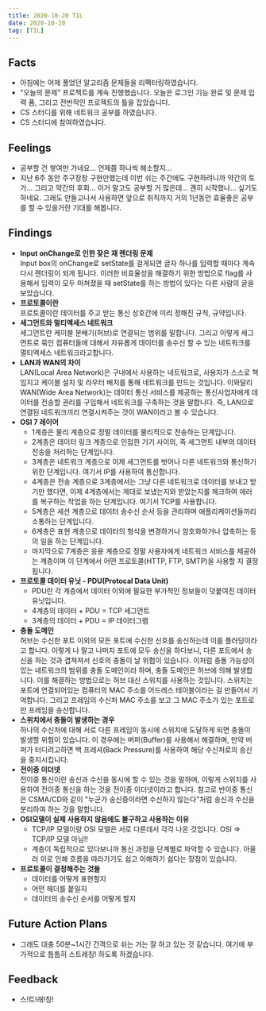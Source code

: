 ```yaml
---
title: 2020-10-20 TIL
date: 2020-10-20
tag: [TIL]
---
```


## Facts

- 아침에는 어제 풀었던 알고리즘 문제들을 리팩터링하였습니다.
- "오늘의 문제" 프로젝트를 계속 진행했습니다. 오늘은 로그인 기능 완료 및 문제 입력 폼, 그리고 전반적인 프로젝트의 틀을 잡았습니다.
- CS 스터디를 위해 네트워크 공부를 하였습니다.
- CS 스터디에 참여하였습니다.

## Feelings

- 공부할 건 쌓여만 가네요... 언제쯤 하나씩 해소할지...
- 지난 6주 동안 주구장창 구현만했는데 이번 쉬는 주간에도 구현하려니까 약간의 토가... 그리고 약간의 후회... 이거 말고도 공부할 거 많은데... 괜히 시작했나... 싶기도하네요. 그래도 만들고나서 사용하면 앞으로 취직까지 거의 1년동안 효율좋은 공부를 할 수 있을거란 기대를 해봅니다.

## Findings

- **Input onChange로 인한 잦은 재 렌더링 문제**  
  Input box의 onChange로 setState를 걸게되면 글자 하나를 입력할 때마다 계속 다시 렌더링이 되게 됩니다. 이러한 비효율성을 해결하기 위한 방법으로 flag를 사용해서 입력이 모두 마쳐졌을 때 setState를 하는 방법이 있다는 다른 사람의 글을 보았습니다.  
- **프로토콜이란**  
  프로토콜이란 데이터를 주고 받는 통신 상호간에 미리 정해진 규칙, 규약입니다.
- **세그먼트와 멀티엑세스 네트워크**  
  세그먼트란 케이블 분배기(허브)로 연결되는 범위를 말합니다. 그리고 이렇게 세그먼트로 묶인 컴퓨터들에 대해서 자유롭게 데이터를 송수신 할 수 있는 네트워크를 멀티엑세스 네트워크라고합니다.
- **LAN과 WAN의 차이**  
  LAN(Local Area Network)은 구내에서 사용하는 네트워크로, 사용자가 스스로 책임지고 케이블 설치 및 라우터 배치를 통해 네트워크를 만드는 것입니다. 이와달리 WAN(Wide Area Network)는 데이터 통신 서비스를 제공하는 통신사업자에게 데이터를 전송할 권리를 구입해서 네트워크를 구축하는 것을 말합니다. 즉, LAN으로 연결된 네트워크끼리 연결시켜주는 것이 WAN이라고 볼 수 있습니다.
- **OSI 7 레이어**  
  - 1계층은 물리 계층으로 정말 데이터를 물리적으로 전송하는 단계입니다.
  - 2계층은 데이터 링크 계층으로 인접한 기기 사이의, 즉 세그먼트 내부의 데이터 전송을 처리하는 단계입니다.
  - 3계층은 네트워크 계층으로 이제 세그먼트를 벗어나 다른 네트워크와 통신하기 위한 단계입니다. 여기서 IP를 사용하여 통신합니다.
  - 4계층은 전송 계층으로 3계층에서는 그냥 다른 네트워크로 데이터를 보내고 받기만 했다면, 이제 4계층에서는 제대로 보냈는지와 받았는지를 체크하여 에러를 복구하는 작업을 하는 단계입니다. 여기서 TCP를 사용합니다.
  - 5계층은 세션 계층으로 데이터 송수신 순서 등을 관리하며 애플리케이션들끼리 소통하는 단계입니다.
  - 6계층은 표현 계층으로 데이터의 형식을 변경하거나 암호화하거나 압축하는 등의 일을 하는 단계입니다.
  - 마지막으로 7계층은 응용 계층으로 정말 사용자에게 네트워크 서비스를 제공하는 계층이며 이 단계에서 어떤 프로토콜(HTTP, FTP, SMTP)을 사용할 지 결정됩니다.
- **프로토콜 데이터 유닛 - PDU(Protocal Data Unit)**  
  - PDU란 각 계층에서 데이터 이외에 필요한 부가적인 정보들이 덧붙여진 데이터 유닛입니다.
  - 4계층의 데이터 + PDU = TCP 세그먼트
  - 3계층의 데이터 + PDU = IP 데이터그램
- **충돌 도메인**  
  허브는 수신한 포트 이외의 모든 포트에 수신한 신호를 송신하는데 이를 플러딩이라고 합니다. 이렇게 나 말고 나머지 포트에 모두 송신을 하다보니, 다른 포트에서 송신을 하는 것과 겹쳐져서 신호의 충돌이 날 위험이 있습니다. 이처럼 충돌 가능성이 있는 네트워크의 범위를 충돌 도메인이라 하며, 충돌 도메인은 허브에 의해 발생합니다. 이를 해결하는 방법으로는 허브 대신 스위치를 사용하는 것입니다. 스위치는 포트에 연결되어있는 컴퓨터의 MAC 주소를 어드레스 테이블이라는 걸 만들어서 기억합니다. 그리고 프레임의 수신처 MAC 주소를 보고 그 MAC 주소가 있는 포트로만 프레임을 송신합니다.
- **스위치에서 충돌이 발생하는 경우**  
  하나의 수신처에 대해 서로 다른 프레임이 동시에 스위치에 도달하게 되면 충돌이 발생할 위험이 있습니다. 이 경우에는 버퍼(Buffer)를 사용해서 해결하며, 만약 버퍼가 터디려고하면 백 프레셔(Back Pressure)를 사용하여 해당 수신처로의 송신을 중지시킵니다.
- **전이중 이더넷**  
  전이중 통신이란 송신과 수신을 동시에 할 수 있는 것을 말하며, 이렇게 스위치를 사용하여 전이중 통신을 하는 것을 전이중 이더넷이라고 합니다. 참고로 반이중 통신은 CSMA/CD와 같이 "누군가 송신중이라면 수신하지 않는다"처럼 송신과 수신을 분리하여 하는 것을 말합니다.
- **OSI모델이 실제 사용하지 않음에도 불구하고 사용하는 이유**  
  - TCP/IP 모델이랑 OSI 모델은 서로 다른데서 각각 나온 것입니다. OSI ⇒ TCP/IP 모델 아님!!
  - 계층이 독립적으로 있다보니까 통신 과정을 단계별로 파악할 수 있습니다. 아울러 이로 인해 흐름을 따라가기도 쉽고 이해하기 쉽다는 장점이 있습니다.
- **프로토콜이 결정해주는 것들**  
  - 데이터를 어떻게 표현할지
  - 어떤 헤더를 붙일지
  - 데이터의 송수신 순서를 어떻게 할지

## Future Action Plans

- 그래도 대충 50분~1시간 간격으로 쉬는 거는 잘 하고 있는 것 같습니다. 여기에 부가적으로 틈틈히 스트레칭! 하도록 하겠습니다.

## Feedback

- 스!트!래!칭!
